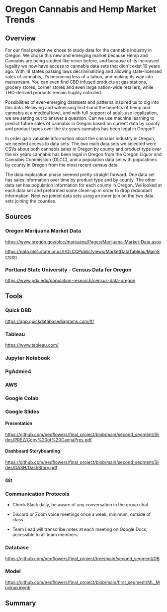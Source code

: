 # Oregon Cannabis and Hemp Market Trends

## Overview
For our final project we chose to study data for the cannabis industry in Oregon. We chose this new and emerging market because Hemp and Cannabis are being studied like never before, and because of its increased legality we now have access to cannabis data sets that didn't exist 10 years ago. With 18 states passing laws decriminalizing and allowing state-licensed sales of cannabis, it’s becoming less of a taboo, and making its way into mainstream. You can even find CBD infused products at gas stations, grocery stores, corner stores and even large nation-wide retailers, while THC-derived products remain hughly cotrolled.

Possibilities of ever-emerging datatsets and patterns inspired us to dig into this data. Believing and witnessing first-hand the benefits of hemp and cannabis at a medical level, and with full-support of adult-use legalization, we are setting out to answer a question. Can we use machine learning to predict future sales of cannabis in Oregon based on current data by county and product types over the six years cannabis has been legal in Oregon? 

In order gain valuable information about the cannabis industry in Oregon, we needed access to data sets. The two main data sets we selected were CSVs about both cannabis sales in Oregon by county and product type over the six years cannabis has been legal in Oregon from the Oregon Liquor and Cannabis Commission (OLCC), and a population data set with populations by county in Oregon from the most recent census data.

The data exploration phase seemed pretty straight forward. One data set has sales information over time by product type and by county. The other data set has population information for each county in Oregon. We looked at each data set and preformed some clean-up in order to drop redundant information. Next we joined data sets using an inner join on the two data sets joining the counties.

## Sources

### Oregon Marijuana Market Data
https://www.oregon.gov/olcc/marijuana/Pages/Marijuana-Market-Data.aspx

https://data.olcc.state.or.us/t/OLCCPublic/views/MarketDataTableau/MainScreen

### Portland State University - Census Data for Oregon

https://www.pdx.edu/population-research/census-data-oregon


## Tools 

### Quick DBD
https://app.quickdatabasediagrams.com/#/

### Tableau
https://www.tableau.com/

### Jupyter Notebook

### PgAdmin4

### AWS

### Google Colab

### Google Slides

#### Presentation
https://github.com/nedflowers/final_project/blob/main/second_segment/Slides/PREZ/Copy%20of%20CannaPres.pdf

#### Dashboard Storyboarding
https://github.com/nedflowers/final_project/blob/main/second_segment/Slides/DASH/DashStory.pdf

### Git


### Communication Protocols
-	Check Slack daily, be aware of any conversation in the group chat.

-	Discord or Zoom voice meetings once a week, minimum, outside of class.

-	Team Lead will transcribe notes at each meeting on Google Docs, accessible to all team members.

### Database 
https://github.com/nedflowers/final_project/tree/main/second_segment/DB

### Model 

https://github.com/nedflowers/final_project/blob/main/first_segment/ML_Mockup.ipynb

## Summary
